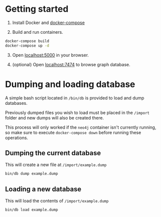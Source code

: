 # Getting started

1. Install Docker and [docker-compose](https://docs.docker.com/compose/install/)

2. Build and run containers.

```bash
docker-compose build
docker-compose up -d
```

3. Open [localhost:5000](http://localhost:5000) in your browser.

4. (optional) Open [localhost:7474](http://localhost:7474) to browse graph database.

# Dumping and loading database

A simple bash script located in `/bin/db` is provided to load and dump databases.

Previously dumped files you wish to load must be placed in the `/import` folder and new dumps will also be created there.

This process will only worked if the `neo4j` container isn't currently running, so make sure to execute `docker-compose down` before running these operations.

## Dumping the current database
This will create a new file at `/import/example.dump`
```bash
bin/db dump example.dump
```

## Loading a new database
This will load the contents of `/import/example.dump`
```bash
bin/db load example.dump
```
